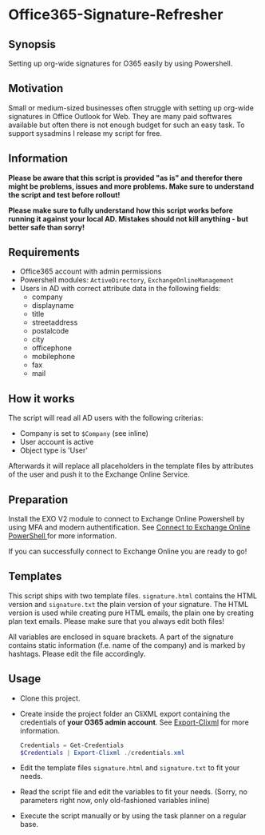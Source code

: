 # Office365-Signature-Refresher
## Synopsis
Setting up org-wide signatures for O365 easily by using Powershell.

## Motivation
Small or medium-sized businesses often struggle with setting up org-wide signatures in Office Outlook for Web. They are many paid softwares available but often there is not enough budget for such an easy task. To support sysadmins I release my script for free.

## Information
**Please be aware that this script is provided "as is" and therefor there might be problems, issues and more problems. Make sure to understand the script and test before rollout!**

**Please make sure to fully understand how this script works before running it against your local AD. Mistakes should not kill anything - but better safe than sorry!**

## Requirements

* Office365 account with admin permissions
* Powershell modules: `ActiveDirectory`, `ExchangeOnlineManagement`
* Users in AD with correct attribute data in the following fields: 
  * company
  * displayname
  * title
  * streetaddress
  * postalcode
  * city
  * officephone
  * mobilephone
  * fax
  * mail

## How it works
The script will read all AD users with the following criterias:
* Company is set to ``$Company`` (see inline)
* User account is active
* Object type is 'User'

Afterwards it will replace all placeholders in the template files by attributes of the user and push it to the Exchange Online Service.

## Preparation
Install the EXO V2 module to connect to Exchange Online Powershell by using MFA and modern authentification. See [Connect to Exchange Online PowerShell
](https://docs.microsoft.com/en-us/powershell/exchange/connect-to-exchange-online-powershell?view=exchange-ps) for more information.

If you can successfully connect to Exchange Online you are ready to go!

## Templates
This script ships with two template files. `signature.html` contains the HTML version and `signature.txt` the plain version of your signature. The HTML version is used while creating pure HTML emails, the plain one by creating plan text emails. Please make sure that you always edit both files!

All variables are enclosed in square brackets. A part of the signature contains static information (f.e. name of the company) and is marked by hashtags. Please edit the file accordingly.

## Usage
* Clone this project.

* Create inside the project folder an CliXML export containing the credentials of **your O365 admin account**. See [Export-Clixml](https://docs.microsoft.com/en-us/powershell/module/microsoft.powershell.utility/export-clixml?view=powershell-7.1) for more information.

  ```powershell
  Credentials = Get-Credentials
  $Credentials | Export-Clixml ./credentials.xml
  ```

* Edit the template files `signature.html` and `signature.txt` to fit your needs.
* Read the script file and edit the variables to fit your needs. (Sorry, no parameters right now, only old-fashioned variables inline)
* Execute the script manually or by using the task planner on a regular base.